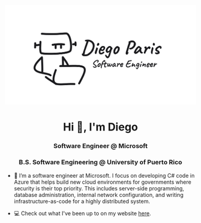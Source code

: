 <a href="https://github.com/Diego-Paris/Diego-Paris">
  <picture>
    <source media="(prefers-color-scheme: dark)" srcset="https://raw.githubusercontent.com/Diego-Paris/Diego-Paris/refs/heads/master/preview-dark.png">
    <img alt="Diego Paris's GitHub Profile README" src="https://raw.githubusercontent.com/Diego-Paris/Diego-Paris/refs/heads/master/preview.png">
  </picture>
</a>

<h1 align="center">Hi 👋, I'm Diego</h1>
<h3 align="center">Software Engineer @ Microsoft</h3>
<h3 align="center">B.S. Software Engineering @ University of Puerto Rico</h3>

- 🤖  I’m a software engineer at Microsoft. I focus on developing C# code in Azure that helps build new cloud environments for governments where security is their top priority. This includes server-side programming, database administration, internal network configuration, and writing infrastructure-as-code for a highly distributed system.

- 💻  Check out what I've been up to on my website [here](https://diegoparis.com).
